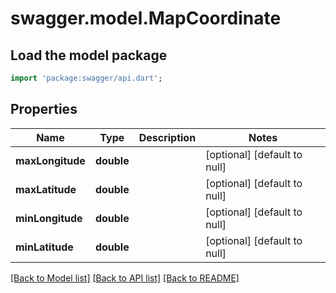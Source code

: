 # swagger.model.MapCoordinate

## Load the model package
```dart
import 'package:swagger/api.dart';
```

## Properties
Name | Type | Description | Notes
------------ | ------------- | ------------- | -------------
**maxLongitude** | **double** |  | [optional] [default to null]
**maxLatitude** | **double** |  | [optional] [default to null]
**minLongitude** | **double** |  | [optional] [default to null]
**minLatitude** | **double** |  | [optional] [default to null]

[[Back to Model list]](../README.md#documentation-for-models) [[Back to API list]](../README.md#documentation-for-api-endpoints) [[Back to README]](../README.md)

